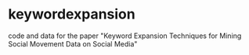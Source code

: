 # keywordexpansion
code and data for the paper "Keyword Expansion Techniques for Mining Social Movement Data on Social Media"
